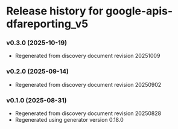 # Release history for google-apis-dfareporting_v5

### v0.3.0 (2025-10-19)

* Regenerated from discovery document revision 20251009

### v0.2.0 (2025-09-14)

* Regenerated from discovery document revision 20250902

### v0.1.0 (2025-08-31)

* Regenerated from discovery document revision 20250828
* Regenerated using generator version 0.18.0

